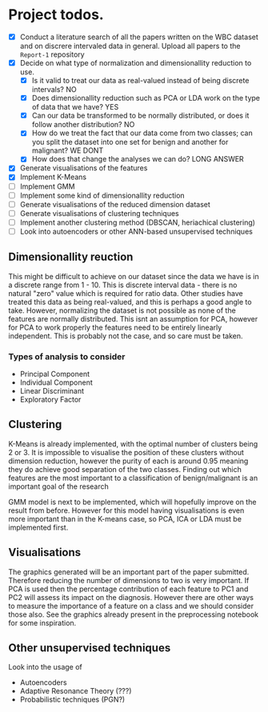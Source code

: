 # Project todos.

- [x] Conduct a literature search of all the papers written on the WBC dataset and on discrere intervaled data in general. Upload all papers to the `Report-1` repository
- [x] Decide on what type of normalization and dimensionallity reduction to use.
	- [x] Is it valid to treat our data as real-valued instead of being discrete intervals? NO
	- [x] Does dimensionallity reduction such as PCA or LDA work on the type of data that we have? YES
	- [x] Can our data be transformed to be normally distributed, or does it follow another distribution? NO
	- [x] How do we treat the fact that our data come from two classes; can you split the dataset into one set for benign and another for malignant? WE DONT
	- [x] How does that change the analyses we can do? LONG ANSWER
- [x] Generate visualisations of the features 
- [x] Implement K-Means
- [ ] Implement GMM
- [ ] Implement some kind of dimensionallity reduction
- [ ] Generate visualisations of the reduced dimension dataset
- [ ] Generate visualisations of clustering techniques
- [ ] Implement another clustering method (DBSCAN, heriachical clustering)
- [ ] Look into autoencoders or other ANN-based unsupervised techniques

## Dimensionallity reuction

This might be difficult to achieve on our dataset since the data we have is in a discrete range from 1 - 10. This is
discrete interval data - there is no natural "zero" value which is required for ratio data. Other studies have treated
this data as being real-valued, and this is perhaps a good angle to take. However, normalizing the dataset is not
possible as none of the features are normally distributed. This isnt an assumption for PCA, however for PCA to work
properly the features need to be entirely linearly independent. This is probably not the case, and so care must be
taken.

### Types of analysis to consider

- Principal Component
- Individual Component
- Linear Discriminant
- Exploratory Factor

## Clustering

K-Means is already implemented, with the optimal number of clusters being 2 or 3. It is impossible to visualise the
position of these clusters without dimension reduction, however the purity of each is around 0.95 meaning they do
achieve good separation of the two classes. Finding out which features are the most important to a classification of
benign/malignant is an important goal of the research

GMM model is next to be implemented, which will hopefully improve on the result from before. However for this model
having visualisations is even more important than in the K-means case, so PCA, ICA or LDA must be implemented first. 

## Visualisations

The graphics generated will be an important part of the paper submitted. Therefore reducing the number of dimensions to
two is very important. If PCA is used then the percentage contribution of each feature to PC1 and PC2 will assess its
impact on the diagnosis. However there are other ways to measure the importance of a feature on a class and we should
consider those also. See the graphics already present in the preprocessing notebook for some inspiration.

## Other unsupervised techniques

Look into the usage of
- Autoencoders
- Adaptive Resonance Theory (???)
- Probabilistic techniques (PGN?)

